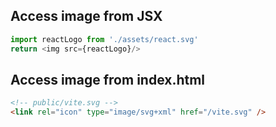 ## Access image from JSX
```ts
import reactLogo from './assets/react.svg'
return <img src={reactLogo}/>
```

## Access image from index.html
```html
<!-- public/vite.svg -->
<link rel="icon" type="image/svg+xml" href="/vite.svg" />
```